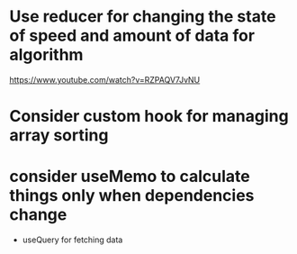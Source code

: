 # Use reducer for changing the state of speed and amount of data for algorithm
https://www.youtube.com/watch?v=RZPAQV7JvNU


# Consider custom hook  for managing array sorting
# consider useMemo to calculate things only when dependencies change
 - useQuery for fetching data
